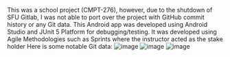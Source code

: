 This was a school project (CMPT-276), however, due to the shutdown of SFU Gitlab, I was not able to port over the project with GitHub commit history or any Git data. 
This Android app was developed using Android Studio and JUnit 5 Platform for debugging/testing. It was developed using Agile Methodologies such as Sprints where the instructor acted as the stake holder 
Here is some notable Git data: 
![image](https://github.com/Rhy2468/CatSweeper-Game/assets/113131005/fbaa75ef-ffc7-4ddd-970d-a118a9ce969d)
![image](https://github.com/Rhy2468/CatSweeper-Game/assets/113131005/c9889de9-91cf-4c8d-bbfd-dd4c65b5c6f3)
![image](https://github.com/Rhy2468/CatSweeper-Game/assets/113131005/d9355e6c-a376-480d-a0cc-415c57980efa)
